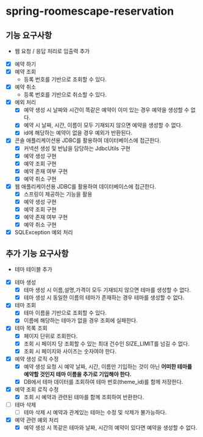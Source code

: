 # spring-roomescape-reservation

## 기능 요구사항
- 웹 요청 / 응답 처리로 입출력 추가
- [x] 예약 하기
- [x] 예약 조회
  - 등록 번호를 기반으로 조회할 수 있다.
- [x] 예약 취소
  - 등록 번호를 기반으로 취소할 수 있다.
- [x] 예외 처리
  - [x] 예약 생성 시 날짜와 시간이 똑같은 예약이 이미 있는 경우 예약을 생성할 수 없다.
  - [x] 예약 시 날짜, 시간, 이름이 모두 기재되지 않으면 예약을 생성할 수 없다.
  - [x] id에 해당하는 예약이 없을 경우 예외가 반환된다.
- [x] 콘솔 애플리케이션용 JDBC를 활용하여 데이터베이스에 접근한다.
  - [x] 커넥션 생성 및 반납을 담당하는 JdbcUtils 구현
  - [x] 예약 생성 구현
  - [x] 예약 조회 구현
  - [x] 예약 존재 여부 구현
  - [x] 예약 취소 구현
- [x] 웹 애플리케이션용 JDBC를 활용하여 데이터베이스에 접근한다.
  - [x] 스프링이 제공하는 기능을 활용
  - [x] 예약 생성 구현
  - [x] 예약 조회 구현
  - [x] 예약 존재 여부 구현
  - [x] 예약 취소 구현
- [x] SQLException 예외 처리

## 추가 기능 요구사항
- 테마 테이블 추가
- [x] 테마 생성
  - [x] 테마 생성 시 이름,설명,가격이 모두 기재되지 않으면 테마를 생성할 수 없다.
  - [x] 테마 생성 시 동일한 이름의 테마가 존재하는 경우 테마를 생성할 수 없다.
- [x] 테마 조회
  - [x] 테마 이름을 기반으로 조회할 수 있다.
  - [x] 이름에 해당하는 테마가 없을 경우 조회에 실패한다.
- [x] 테마 목록 조회
  - [x] 페이지 단위로 조회한다.
  - [x] 조회 시 페이지 당 조회할 수 있는 최대 건수인 SIZE_LIMIT를 넘길 수 없다.
  - [x] 조회 시 페이지와 사이즈는 숫자여야 한다.
- [x] 예약 생성 로직 수정
  - [x] 예약 생성 요청 시 예약 날짜, 시간, 이름만 기입하는 것이 아닌 **어떠한 테마를 예약할 것인지 테마 이름을 추가로 기입해야 한다.**
  - [x] DB에서 테마 데이터를 조회하여 테마 번호(theme_id)를 함께 저장한다.
- [x] 예약 조회 로직 수정
  - [x] 조회 시 예약과 관련된 테마를 함께 조회하여 반환한다.
- [ ] 테마 삭제
  - [ ] 테마 삭제 시 예약과 관계있는 테마는 수정 및 삭제가 불가능하다.
- [x] 예약 관련 예외 처리
  - [x] 예약 생성 시 똑같은 테마와 날짜, 시간의 예약이 있다면 예약을 생성할 수 없다.
